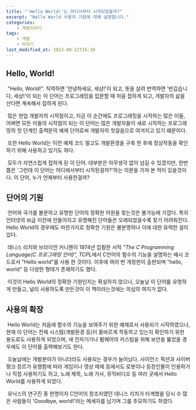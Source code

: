 ```yaml
---
title: "'Hello World!'는 어디서부터 시작되었을까?"
excerpt: "Hello World 사용의 기원에 대해 설명합니다."
categories:
    - 개발이야기
tags:
    - 개발
    - 이야기
last_modified_at: 2023-08-22T16:10
---
```


## Hello, World!

&nbsp;"Hello, World!". 직역하면 '안녕하세요, 세상!'이 되고, 뜻을 살려 번역하면 '반갑습니다, 세상!'이 되는 이 단어는 프로그래밍을 입문할 때 처음 접하게 되고, 개발자의 삶을 산다면 계속해서 접하게 된다.

&nbsp;많은 현업 개발자의 시작점이고, 지금 이 순간에도 프로그래밍을 시작하는 많은 이들, 어쩌면 모든 이들의 시작점이 되는 이 단어는 많은 개발자들이 새로 시작하는 프로그래밍의 첫 단계인 출력문의 예제 단어로써 개발자의 첫걸음으로 여겨지고 있기 떄문이다.

&nbsp;또한 Hello World는 이런 예제 코드 말고도 개발환경을 구축 한 후에 정상작동을 확인하기 위해 사용하고 있기도 하다.

&nbsp;모두가 자연스럽게 접하게 된 이 단어. 대부분은 아무생각 없이 넘길 수 있겠지만, 한번 쯤은 '그런데 이 단어는 어디에서부터 시작된걸까?'하는 의문을 가져 본 적이 있을것이다. 이 단어, 누가 언제부터 사용한걸까?

## 단어의 기원

&nbsp;언어와 국가를 불문하고 유명한 단어의 정확한 어원을 찾는것은 불가능에 가깝다. 특히 인터넷의 보급 이전에 만들어지고 유명해진 단어들은 오래되었을수록 찾기 어려워진다. Hello World의 경우에도 마찬가지로 정확한 기원은 불분명하나 이에 대한 유력한 설이 있다.

&nbsp;데니스 리치와 브라이언 커니핸이 1974년 집필한 서적 *"The C Programming Language(C 프로그래밍 언어)", TCPL*에서 C언어의 함수의 기능을 설명하는 예시 코드로서 "Hello world"를 사용 한 것이다. 이후에 여러 번 개정판이 출판되며 "hello, world" 등 다양한 형태가 존재하기도 했다.

&nbsp;이것이 Hello World의 정확한 기원인지는 확실하지 않으나, 오늘날 이 단어를 유명하게 만들고, 널리 사용하도록 만든것이 이 책이라는것에는 의심의 여지가 없다.

## 사용의 확장

&nbsp;Hello World는 처음에 함수의 기능을 보여주기 위한 예제로서 사용되기 시작하였으나, 현재 이 단어는 전체 시스템(개발환경 등)이 올바르게 작동하고 있는지 확인하기 위한 용도로도 사용하게 되었으며, 새 전자기기나 펌웨어의 커스텀을 위해 보안을 뚫었을 경우에도 이 단어를 출력해보기도 한다.

&nbsp;오늘날에는 개발분야가 아니더라도 사용되는 경우가 늘어났다. 사이언스 픽션과 사이버펑크 장르가 유행함에 따라 게임이나 영상 매체 등에서도 로봇이나 등장인물이 인용하거나 직접 사용하기도 하고, 노래 제목, 노래 가사, 뮤직비디오 등 여러 곳에서 Hello World를 사용하게 되었다.

&nbsp;유닉스의 연구진 중 한명이자 C언어의 창조자였던 데니스 리치가 타계했을 당시 수 많은 사람들이 'Goodbye, world!'라는 메세지를 남기며 그를 추모하기도 하였다.